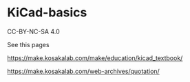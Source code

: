 # KiCad-basics
CC-BY-NC-SA 4.0

See this pages

https://make.kosakalab.com/make/education/kicad_textbook/

https://make.kosakalab.com/web-archives/quotation/
